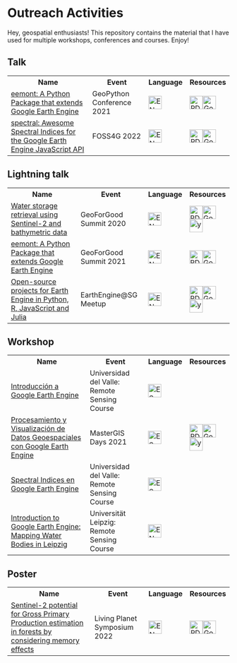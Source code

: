 # Outreach Activities

Hey, geospatial enthusiasts! This repository contains the material that 
I have used for multiple workshops, conferences and courses. Enjoy!

## Talk

<table><tr><th> Name </th><th> Event </th><th> Language </th><th> Resources </th></tr><tr><td><a href="https://github.com/davemlz/outreach/tree/master/EN/2021-GeoPythonConf" target="_blank">eemont: A Python Package that extends Google Earth Engine</a></td><td>GeoPython Conference 2021</td><td><img src="https://raw.githubusercontent.com/davemlz/outreach/master/_static/united-kingdom.png" alt="EN" height="30"></td><td><a href="https://github.com/davemlz/outreach/tree/master/EN/2021-GeoPythonConf/GeoPythonConf2021-eemont.pdf" target="_blank"><img src="https://raw.githubusercontent.com/davemlz/outreach/master/_static/pdf-file.png" alt="PDF" height="30"></a><a href="https://docs.google.com/presentation/d/1b1LPTpxtPek6s_iT04cFlobDERGgi-uGzT-Sm5D2fXA/edit?usp=sharing" target="_blank"><img src="https://raw.githubusercontent.com/davemlz/outreach/master/_static/slides.png" alt="Google Slides" height="30"></a></td></tr>
<tr><td><a href="https://github.com/davemlz/outreach/tree/master/EN/2022-FOSS4G" target="_blank">spectral: Awesome Spectral Indices for the Google Earth Engine JavaScript API</a></td><td>FOSS4G 2022</td><td><img src="https://raw.githubusercontent.com/davemlz/outreach/master/_static/united-kingdom.png" alt="EN" height="30"></td><td><a href="https://github.com/davemlz/outreach/tree/master/EN/2022-FOSS4G/FOSS4G2022_Spectral.pdf" target="_blank"><img src="https://raw.githubusercontent.com/davemlz/outreach/master/_static/pdf-file.png" alt="PDF" height="30"></a><a href="https://docs.google.com/presentation/d/1d5NWJEFdLcGRzaXx1K2h56K62JA_ZBJFHabLy2mEPj8/edit?usp=sharing&resourcekey=0-F1XFJbmanLrEgriIUBO2hw" target="_blank"><img src="https://raw.githubusercontent.com/davemlz/outreach/master/_static/slides.png" alt="Google Slides" height="30"></a></td></tr>
</table>

## Lightning talk

<table><tr><th> Name </th><th> Event </th><th> Language </th><th> Resources </th></tr><tr><td><a href="https://github.com/davemlz/outreach/tree/master/EN/2020-GeoForGood" target="_blank">Water storage retrieval using Sentinel-2 and bathymetric data</a></td><td>GeoForGood Summit 2020</td><td><img src="https://raw.githubusercontent.com/davemlz/outreach/master/_static/united-kingdom.png" alt="EN" height="30"></td><td><a href="https://github.com/davemlz/outreach/tree/master/EN/2020-GeoForGood/2020-GeoForGood.pdf" target="_blank"><img src="https://raw.githubusercontent.com/davemlz/outreach/master/_static/pdf-file.png" alt="PDF" height="30"></a><a href="https://docs.google.com/presentation/d/1PtxtXL0CfijlDfT5OrADN2stXlCqUHsOn8yqJ0n6fq0/edit?usp=sharing" target="_blank"><img src="https://raw.githubusercontent.com/davemlz/outreach/master/_static/slides.png" alt="Google Slides" height="30"></a><a href="https://youtu.be/CbHYkUpCwCI?t=2730" target="_blank"><img src="https://raw.githubusercontent.com/davemlz/outreach/master/_static/youtube.png" alt="youTube" height="30"></a></td></tr>
<tr><td><a href="https://github.com/davemlz/outreach/tree/master/EN/2021-GeoForGood" target="_blank">eemont: A Python Package that extends Google Earth Engine</a></td><td>GeoForGood Summit 2021</td><td><img src="https://raw.githubusercontent.com/davemlz/outreach/master/_static/united-kingdom.png" alt="EN" height="30"></td><td><a href="https://github.com/davemlz/outreach/tree/master/EN/2021-GeoForGood/2021-GeoForGood.pdf" target="_blank"><img src="https://raw.githubusercontent.com/davemlz/outreach/master/_static/pdf-file.png" alt="PDF" height="30"></a><a href="https://docs.google.com/presentation/d/1xUZ3-hRJpZMHBNjQhdQMs2sN5ryRMdJVDJo6dJCJj2A/edit?usp=sharing&resourcekey=0-HLG-8E3CUf7Vmofd3zWBWg" target="_blank"><img src="https://raw.githubusercontent.com/davemlz/outreach/master/_static/slides.png" alt="Google Slides" height="30"></a></td></tr>
<tr><td><a href="https://github.com/davemlz/outreach/tree/master/EN/2022-EarthEngineSG" target="_blank">Open-source projects for Earth Engine in Python, R, JavaScript and Julia</a></td><td>EarthEngine@SG Meetup</td><td><img src="https://raw.githubusercontent.com/davemlz/outreach/master/_static/united-kingdom.png" alt="EN" height="30"></td><td><a href="https://github.com/davemlz/outreach/tree/master/EN/2022-EarthEngineSG/Earth Engine @ SG Virtual Meetup - David Montero Loaiza.pdf" target="_blank"><img src="https://raw.githubusercontent.com/davemlz/outreach/master/_static/pdf-file.png" alt="PDF" height="30"></a><a href="https://docs.google.com/presentation/d/1hFCqqDHlJXnoUtnvaEesPD-pEyG-Z1HnS-j9hha2gdQ/edit?usp=sharing" target="_blank"><img src="https://raw.githubusercontent.com/davemlz/outreach/master/_static/slides.png" alt="Google Slides" height="30"></a><a href="https://youtu.be/bt4k7fAAlEI?t=997" target="_blank"><img src="https://raw.githubusercontent.com/davemlz/outreach/master/_static/youtube.png" alt="youTube" height="30"></a></td></tr>
</table>

## Workshop

<table><tr><th> Name </th><th> Event </th><th> Language </th><th> Resources </th></tr><tr><td><a href="https://github.com/davemlz/outreach/tree/master/ES/2019-Universidad-del-Valle" target="_blank">Introducción a Google Earth Engine</a></td><td>Universidad del Valle: Remote Sensing Course</td><td><img src="https://raw.githubusercontent.com/davemlz/outreach/master/_static/spain.png" alt="ES" height="30"></td><td></td></tr>
<tr><td><a href="https://github.com/davemlz/outreach/tree/master/ES/2021-MasterGISDays" target="_blank">Procesamiento y Visualización de Datos Geoespaciales con Google Earth Engine</a></td><td>MasterGIS Days 2021</td><td><img src="https://raw.githubusercontent.com/davemlz/outreach/master/_static/spain.png" alt="ES" height="30"></td><td><a href="https://github.com/davemlz/outreach/tree/master/ES/2021-MasterGISDays/2021-MasterGISDays.pdf" target="_blank"><img src="https://raw.githubusercontent.com/davemlz/outreach/master/_static/pdf-file.png" alt="PDF" height="30"></a><a href="https://docs.google.com/presentation/d/1pkVIzTmn6Pr3s_tpdg1BsIEVKkI3fPP50tkcT6KAPnY/edit?usp=sharing" target="_blank"><img src="https://raw.githubusercontent.com/davemlz/outreach/master/_static/slides.png" alt="Google Slides" height="30"></a><a href="https://youtu.be/MU28078U14Y?t=1641" target="_blank"><img src="https://raw.githubusercontent.com/davemlz/outreach/master/_static/youtube.png" alt="youTube" height="30"></a></td></tr>
<tr><td><a href="https://github.com/davemlz/outreach/tree/master/ES/2022-Universidad-del-Valle" target="_blank">Spectral Indices en Google Earth Engine</a></td><td>Universidad del Valle: Remote Sensing Course</td><td><img src="https://raw.githubusercontent.com/davemlz/outreach/master/_static/spain.png" alt="ES" height="30"></td><td></td></tr>
<tr><td><a href="https://github.com/davemlz/outreach/tree/master/EN/2021-Universitat-Leipzig" target="_blank">Introduction to Google Earth Engine: Mapping Water Bodies in Leipzig</a></td><td>Universität Leipzig: Remote Sensing Course</td><td><img src="https://raw.githubusercontent.com/davemlz/outreach/master/_static/united-kingdom.png" alt="EN" height="30"></td><td></td></tr>
</table>

## Poster

<table><tr><th> Name </th><th> Event </th><th> Language </th><th> Resources </th></tr><tr><td><a href="https://github.com/davemlz/outreach/tree/master/EN/2022-LPS22" target="_blank">Sentinel-2 potential for Gross Primary Production estimation in forests by considering memory effects</a></td><td>Living Planet Symposium 2022</td><td><img src="https://raw.githubusercontent.com/davemlz/outreach/master/_static/united-kingdom.png" alt="EN" height="30"></td><td><a href="https://github.com/davemlz/outreach/tree/master/EN/2022-LPS22/LPS22.pdf" target="_blank"><img src="https://raw.githubusercontent.com/davemlz/outreach/master/_static/pdf-file.png" alt="PDF" height="30"></a><a href="https://docs.google.com/presentation/d/191U1SgvGvgIxRj7K6xVoFDOS9V9ozmDUbCKosnAlONA/edit?usp=sharing" target="_blank"><img src="https://raw.githubusercontent.com/davemlz/outreach/master/_static/slides.png" alt="Google Slides" height="30"></a></td></tr>
</table>

